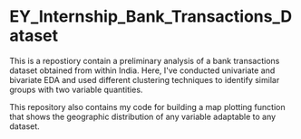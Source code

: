 # EY_Internship_Bank_Transactions_Dataset

This is a repostiory contain a preliminary analysis of a bank transactions dataset obtained from within India. Here, I've conducted univariate and bivariate EDA and used different clustering techniques to identify similar groups  with two variable quantities.

This repository also contains my code for building a map plotting function that shows the geographic distribution of any variable adaptable to any dataset.
